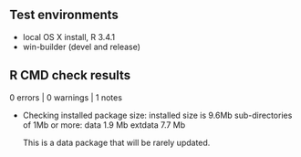 ## Test environments
* local OS X install, R 3.4.1
* win-builder (devel and release)

## R CMD check results

0 errors | 0 warnings | 1 notes

* Checking installed package size:
  installed size is  9.6Mb
  sub-directories of 1Mb or more:
    data   1.9 Mb
    extdata 7.7 Mb

  This is a data package that will be rarely updated. 
